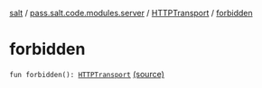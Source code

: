 [salt](../../index.md) / [pass.salt.code.modules.server](../index.md) / [HTTPTransport](index.md) / [forbidden](./forbidden.md)

# forbidden

`fun forbidden(): `[`HTTPTransport`](index.md) [(source)](https://github.com/kurbaniec-tgm/salt/tree/master/code/modules/server/HTTPTransport.kt#L56)